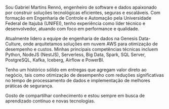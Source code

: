 Sou Gabriel Martins Rennó, engenheiro de software e dados apaixonado por construir soluções tecnológicas eficientes, seguras e escaláveis. Com formação em Engenharia de Controle e Automação pela Universidade Federal de Itajubá (UNIFEI), tenho experiência como líder técnico e desenvolvedor, atuando com foco em performance e qualidade.

Atualmente lidero a equipe de engenharia de dados na Genesis Data-Culture, onde arquitetamos soluções em nuvem AWS para otimização de desempenho e custos. Minhas principais competências técnicas incluem Python, NodeJS (NestJS), Serverless, Big Data, Spark, SQL Server, PostgreSQL, Kafka, Iceberg, Airflow e PowerBI.

Tenho um histórico sólido em entregas que agregam valor direto ao negócio, tais como otimização de desempenho com reduções significativas no tempo de processamento de dados e implementação de melhores práticas de segurança.

Gosto de compartilhar conhecimento e estou sempre em busca de aprendizado contínuo e novas tecnologias.
